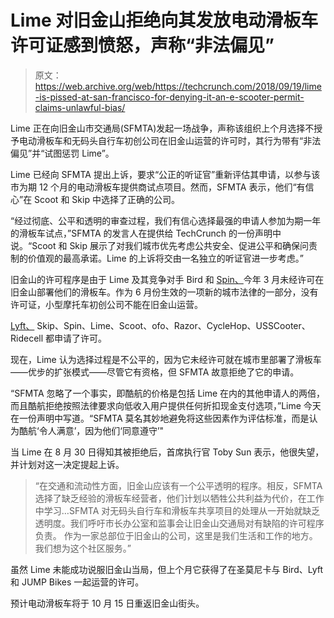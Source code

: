 # Lime 对旧金山拒绝向其发放电动滑板车许可证感到愤怒，声称“非法偏见”

> 原文：<https://web.archive.org/web/https://techcrunch.com/2018/09/19/lime-is-pissed-at-san-francisco-for-denying-it-an-e-scooter-permit-claims-unlawful-bias/>

Lime 正在向旧金山市交通局(SFMTA)发起一场战争，声称该组织上个月选择不授予电动滑板车和无码头自行车初创公司在旧金山运营的许可时，其行为带有“非法偏见”并“试图惩罚 Lime”。

Lime 已经向 SFMTA 提出上诉，要求“公正的听证官”重新评估其申请，以参与该市为期 12 个月的电动滑板车提供商试点项目。然而，SFMTA 表示，他们“有信心”在 Scoot 和 Skip 中选择了正确的公司。

“经过彻底、公平和透明的审查过程，我们有信心选择最强的申请人参加为期一年的滑板车试点，”SFMTA 的发言人在提供给 TechCrunch 的一份声明中说。“Scoot 和 Skip 展示了对我们城市优先考虑公共安全、促进公平和确保问责制的价值观的最高承诺。Lime 的上诉将交由一名独立的听证官进一步考虑。”

旧金山的许可程序是由于 Lime 及其竞争对手 Bird 和 [Spin、](https://web.archive.org/web/20230304232732/https://www.crunchbase.com/organization/skinny-labs-inc/)今年 3 月未经许可在旧金山部署他们的滑板车。作为 6 月份生效的一项新的城市法律的一部分，没有许可证，小型摩托车初创公司不能在旧金山运营。

[Lyft、](https://web.archive.org/web/20230304232732/https://crunchbase.com/organization/lyft) Skip、Spin、Lime、Scoot、ofo、Razor、CycleHop、USSCooter、Ridecell 都申请了许可。

现在，Lime 认为选择过程是不公平的，因为它未经许可就在城市里部署了滑板车——优步的扩张模式——尽管它有资格，但 SFMTA 故意拒绝了它的申请。

“SFMTA 忽略了一个事实，即酷航的价格是包括 Lime 在内的其他申请人的两倍，而且酷航拒绝按照法律要求向低收入用户提供任何折扣现金支付选项，”Lime 今天在一份声明中写道。“SFMTA 莫名其妙地避免将这些因素作为评估标准，而是认为酷航‘令人满意’，因为他们‘同意遵守’"

当 Lime 在 8 月 30 日得知其被拒绝后，首席执行官 Toby Sun 表示，他很失望，并计划对这一决定提起上诉。

> “在交通和流动性方面，旧金山应该有一个公平透明的程序。相反，SFMTA 选择了缺乏经验的滑板车经营者，他们计划以牺牲公共利益为代价，在工作中学习…SFMTA 对无码头自行车和滑板车共享项目的处理从一开始就缺乏透明度。我们呼吁市长办公室和监事会让旧金山交通局对有缺陷的许可程序负责。 作为一家总部位于旧金山的公司，这里是我们生活和工作的地方。我们想为这个社区服务。”

虽然 Lime 未能成功说服旧金山当局，但上个月它获得了在圣莫尼卡与 Bird、Lyft 和 JUMP Bikes 一起运营的许可。

预计电动滑板车将于 10 月 15 日重返旧金山街头。
